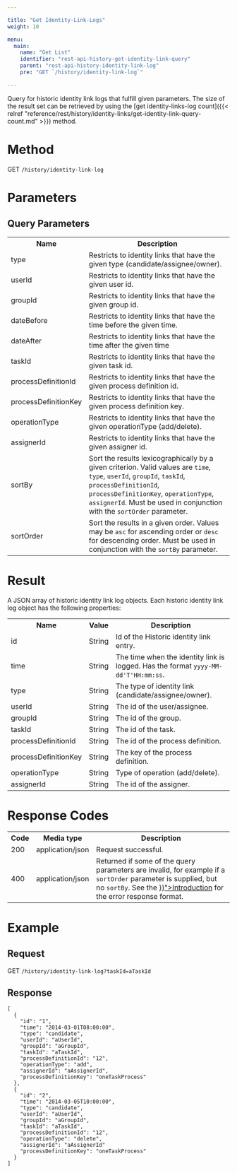 ```yaml
---

title: "Get Identity-Link-Logs"
weight: 10

menu:
  main:
    name: "Get List"
    identifier: "rest-api-history-get-identity-link-query"
    parent: "rest-api-history-identity-link-log"
    pre: "GET `/history/identity-link-log`"

---
```



Query for historic identity link logs that fulfill given parameters.
The size of the result set can be retrieved by using the [get identity-links-log count]({{< relref "reference/rest/history/identity-links/get-identity-link-query-count.md" >}}) method.


# Method

GET `/history/identity-link-log`


# Parameters

## Query Parameters

<table class="table table-striped">
  <tr>
    <th>Name</th>
    <th>Description</th>
  </tr>
  <tr>
    <td>type</td>
    <td>Restricts to identity links that have the given type (candidate/assignee/owner).</td>
  </tr>
  <tr>
    <td>userId</td>
    <td>Restricts to identity links that have the given user id.</td>
  </tr>
  <tr>
    <td>groupId</td>
    <td>Restricts to identity links that have the given group id.</td>
  </tr>
  <tr>
    <td>dateBefore</td>
    <td>Restricts to identity links that have the time before the given time.</td>
  </tr>
  <tr>
    <td>dateAfter</td>
    <td>Restricts to identity links that have the time after the given time</td>
  </tr>
  <tr>
    <td>taskId</td>
    <td>Restricts to identity links that have the given task id.</td>
  </tr>
  <tr>
    <td>processDefinitionId</td>
    <td>Restricts to identity links that have the given process definition id.</td>
  </tr>
  <tr>
    <td>processDefinitionKey</td>
    <td>Restricts to identity links that have the given process definition key.</td>
  </tr>
  <tr>
    <td>operationType</td>
    <td>Restricts to identity links that have the given operationType (add/delete).</td>
  </tr>
  <tr>
    <td>assignerId</td>
    <td>Restricts to identity links that have the given assigner id.</td>
  </tr>
  <tr>
    <td>sortBy</td>
    <td>Sort the results lexicographically by a given criterion. Valid values are
    <code>time</code>, <code>type</code>, <code>userId</code>, <code>groupId</code>, <code>taskId</code>, <code>processDefinitionId</code>, <code>processDefinitionKey</code>, <code>operationType</code>, <code>assignerId</code>.
    Must be used in conjunction with the <code>sortOrder</code> parameter.</td>
  </tr>
  <tr>
    <td>sortOrder</td>
    <td>Sort the results in a given order. Values may be <code>asc</code> for ascending order or <code>desc</code> for descending order.
    Must be used in conjunction with the <code>sortBy</code> parameter.</td>
  </tr>
</table>


# Result

A JSON array of historic identity link log objects.
Each historic identity link log object has the following properties:

<table class="table table-striped">
  <tr>
    <th>Name</th>
    <th>Value</th>
    <th>Description</th>
  </tr>
  <tr>
    <td>id</td>
    <td>String</td>
    <td>Id of the Historic identity link entry.</td>
  </tr>
  <tr>
    <td>time</td>
    <td>String</td>
    <td>The time when the identity link is logged. Has the format <code>yyyy-MM-dd'T'HH:mm:ss</code>.</td>
  </tr>
   <tr>
    <td>type</td>
    <td>String</td>
    <td>The type of identity link (candidate/assignee/owner).</td>
  </tr>
  <tr>
    <td>userId</td>
    <td>String</td>
    <td>The id of the user/assignee.</td>
  </tr>
  <tr>
    <td>groupId</td>
    <td>String</td>
    <td>The id of the group.</td>
  </tr>
  <tr>
    <td>taskId</td>
    <td>String</td>
    <td>The id of the task.</td>
  </tr>
  <tr>
    <td>processDefinitionId</td>
    <td>String</td>
    <td>The id of the process definition.</td>
  </tr>
  <tr>
    <td>processDefinitionKey</td>
    <td>String</td>
    <td>The key of the process definition.</td>
  </tr>
  <tr>
    <td>operationType</td>
    <td>String</td>
    <td>Type of operation (add/delete).</td>
  </tr>
  <tr>
    <td>assignerId</td>
    <td>String</td>
    <td>The id of the assigner.</td>
  </tr>
</table>


# Response Codes

<table class="table table-striped">
  <tr>
    <th>Code</th>
    <th>Media type</th>
    <th>Description</th>
  </tr>
  <tr>
    <td>200</td>
    <td>application/json</td>
    <td>Request successful.</td>
  </tr>
  <tr>
    <td>400</td>
    <td>application/json</td>
    <td>Returned if some of the query parameters are invalid, for example if a <code>sortOrder</code> parameter is supplied, but no <code>sortBy</code>. See the <a href="{{< relref "reference/rest/overview/index.md#error-handling" >}}">Introduction</a> for the error response format.</td>
  </tr>
</table>


# Example

## Request

GET <code>/history/identity-link-log?taskId=aTaskId</code>

## Response

    [
      {
	    "id": "1",
        "time": "2014-03-01T08:00:00",
        "type": "candidate",
        "userId": "aUserId",
        "groupId": "aGroupId",
        "taskId": "aTaskId",
		"processDefinitionId": "12",
        "operationType": "add",
        "assignerId": "aAssignerId",
		"processDefinitionKey": "oneTaskProcess"
      },
      {
	    "id": "2",
        "time": "2014-03-05T10:00:00",
        "type": "candidate",
        "userId": "aUserId",
        "groupId": "aGroupId",
        "taskId": "aTaskId",
		"processDefinitionId": "12",
        "operationType": "delete",
        "assignerId": "aAssignerId"
		"processDefinitionKey": "oneTaskProcess"
      }
    ]
